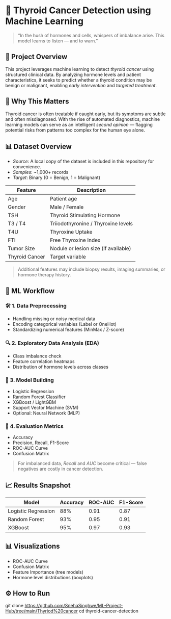 # 🦋 Thyroid Cancer Detection using Machine Learning

> “In the hush of hormones and cells, whispers of imbalance arise. This model learns to listen — and to warn.”

## 📌 Project Overview

This project leverages machine learning to detect *thyroid cancer* using structured clinical data. By analyzing hormone levels and patient characteristics, it seeks to predict whether a thyroid condition may be benign or malignant, enabling *early intervention* and *targeted treatment*.

## 🌟 Why This Matters

Thyroid cancer is often treatable if caught early, but its symptoms are subtle and often misdiagnosed. With the rise of automated diagnostics, machine learning models can serve as an intelligent *second opinion* — flagging potential risks from patterns too complex for the human eye alone.

## 📊 Dataset Overview

- *Source*: A local copy of the dataset is included in this repository for convenience.
- *Samples*: ~1,000+ records
- *Target*: Binary (0 = Benign, 1 = Malignant)

| Feature             | Description                             |
|---------------------|-----------------------------------------|
| Age                | Patient age                             |
| Gender             | Male / Female                           |
| TSH                | Thyroid Stimulating Hormone              |
| T3 / T4            | Triiodothyronine / Thyroxine levels      |
| T4U                | Thyroxine Uptake                         |
| FTI                | Free Thyroxine Index                     |
| Tumor Size         | Nodule or lesion size (if available)     |
| Thyroid Cancer     | Target variable                          |

> Additional features may include biopsy results, imaging summaries, or hormone therapy history.

## 🧠 ML Workflow

### 🛠 1. Data Preprocessing
- Handling missing or noisy medical data
- Encoding categorical variables (Label or OneHot)
- Standardizing numerical features (MinMax / Z-score)

### 🔍 2. Exploratory Data Analysis (EDA)
- Class imbalance check
- Feature correlation heatmaps
- Distribution of hormone levels across classes

### 🤖 3. Model Building
- Logistic Regression
- Random Forest Classifier
- XGBoost / LightGBM
- Support Vector Machine (SVM)
- Optional: Neural Network (MLP)

### 📏 4. Evaluation Metrics
- Accuracy
- Precision, Recall, F1-Score
- ROC-AUC Curve
- Confusion Matrix

> For imbalanced data, *Recall* and *AUC* become critical — false negatives are costly in cancer detection.

## 📈 Results Snapshot

| Model              | Accuracy | ROC-AUC | F1-Score |
|-------------------|----------|---------|----------|
| Logistic Regression | 88%    | 0.91    | 0.87     |
| Random Forest       | 93%    | 0.95    | 0.91     |
| XGBoost             | 95%    | 0.97    | 0.93     |

## 📊 Visualizations

- ROC-AUC Curve
- Confusion Matrix
- Feature Importance (tree models)
- Hormone level distributions (boxplots)

## ⚙ How to Run
git clone https://github.com/SnehaSinghwe/ML-Project-Hub/tree/main/Thyriod%20cancer
cd thyroid-cancer-detection
